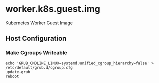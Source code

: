 # worker.k8s.guest.img
Kubernetes Worker Guest Image

## Host Configuration

### Make Cgroups Writeable
```
echo 'GRUB_CMDLINE_LINUX=systemd.unified_cgroup_hierarchy=false' > /etc/default/grub.d/cgroup.cfg
update-grub
reboot
```